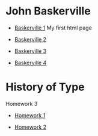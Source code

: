 # John Baskerville


- [Baskerville 1](https://lallsopp.github.io/john_baskerville/baskerville1.html) My first html page

- [Baskerville 2](https://lallsopp.github.io/john_baskerville/Baskerville2.html)

- [Baskerville 3](https://lallsopp.github.io/john_baskerville/baskerville3.html)

- [Baskerville 4](https://lallsopp.github.io/john_baskerville/baskerville4.html)



# History of Type

Homework 3

- [Homework 1](https://lallsopp.github.io/john_baskerville/Homework1.html)

- [Homework 2](https://lallsopp.github.io/john_baskerville/homework2.html)
